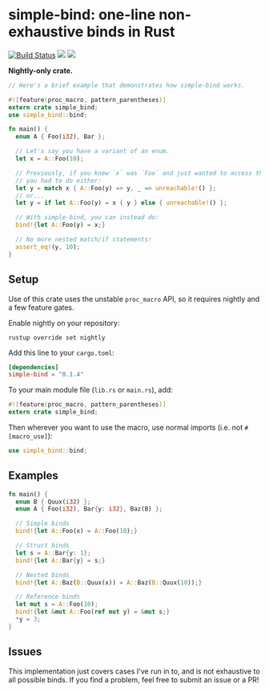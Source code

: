 # simple-bind: one-line non-exhaustive binds in Rust
[![Build Status](https://travis-ci.org/willcrichton/simple-bind.svg?branch=master)](https://travis-ci.org/willcrichton/simple-bind)
[![](https://img.shields.io/crates/v/simple-bind.svg)](https://crates.io/crates/simple-bind)
[![](https://docs.rs/simple-bind/badge.svg)](https://docs.rs/simple-bind/)

**Nightly-only crate.**

```rust
// Here's a brief example that demonstrates how simple-bind works.

#![feature(proc_macro, pattern_parentheses)]
extern crate simple_bind;
use simple_bind::bind;

fn main() {
  enum A { Foo(i32), Bar };

  // Let's say you have a variant of an enum.
  let x = A::Foo(10);

  // Previously, if you knew `x` was `Foo` and just wanted to access the inside,
  // you had to do either:
  let y = match x { A::Foo(y) => y, _ => unreachable!() };
  // or...
  let y = if let A::Foo(y) = x { y } else { unreachable!() };

  // With simple-bind, you can instead do:
  bind!{let A::Foo(y) = x;}

  // No more nested match/if statements!
  assert_eq!(y, 10);
}
```

## Setup

Use of this crate uses the unstable `proc_macro` API, so it requires nightly and a few feature gates.

Enable nightly on your repository:
```
rustup override set nightly
```

Add this line to your `cargo.toml`:
```toml
[dependencies]
simple-bind = "0.1.4"
```

To your main module file (`lib.rs` or `main.rs`), add:
```rust
#![feature(proc_macro, pattern_parentheses)]
extern crate simple_bind;
```

Then wherever you want to use the macro, use normal imports (i.e. not `#[macro_use]`):
```rust
use simple_bind::bind;
```

## Examples

```rust
fn main() {
  enum B { Quux(i32) };
  enum A { Foo(i32), Bar{y: i32}, Baz(B) };

  // Simple binds
  bind!{let A::Foo(x) = A::Foo(10);}

  // Struct binds
  let s = A::Bar{y: 1};
  bind!{let A::Bar{y} = s;}

  // Nested binds
  bind!{let A::Baz(B::Quux(x)) = A::Baz(B::Quux(10));}

  // Reference binds
  let mut s = A::Foo(10);
  bind!{let &mut A::Foo(ref mut y) = &mut s;}
  *y = 3;
}
```

## Issues

This implementation just covers cases I've run in to, and is not exhaustive to all possible binds. If you find a problem, feel free to submit an issue or a PR!
